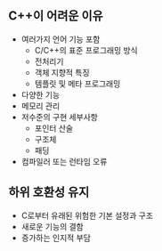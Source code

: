 ## C++이 어려운 이유
- 여러가지 언어 기능 포함
	- C/C++의 표준 프로그래밍 방식
	- 전처리기
	- 객체 지향적 특징
	- 템플릿 및 메타 프로그래밍
- 다양한 기능
- 메모리 관리
- 저수준의 구현 세부사항
	- 포인터 산술
	- 구조체
	- 패딩
- 컴파일러 또는 런타임 오류
## 하위 호환성 유지
- C로부터 유래된 위험한 기본 설정과 구조
- 새로운 기능의 결함
- 증가하는 인지적 부담